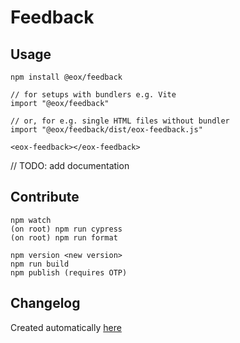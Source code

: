 # Feedback

## Usage

```
npm install @eox/feedback
```

```
// for setups with bundlers e.g. Vite
import "@eox/feedback"

// or, for e.g. single HTML files without bundler
import "@eox/feedback/dist/eox-feedback.js"

<eox-feedback></eox-feedback>
```

// TODO: add documentation

## Contribute

```
npm watch
(on root) npm run cypress
(on root) npm run format

npm version <new version>
npm run build
npm publish (requires OTP)
```

## Changelog

Created automatically [here](./CHANGELOG.md)
